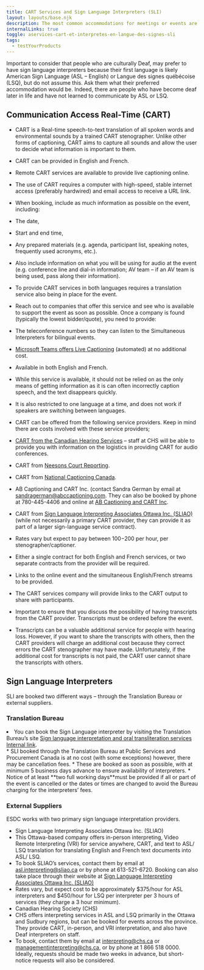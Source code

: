 ```yaml
---
title: CART Services and Sign Language Interpreters (SLI)
layout: layouts/base.njk
description: The most common accommodations for meetings or events are computer-assisted real-time transcription (CART) and interpretation services.
internalLinks: true
toggle: aservices-cart-et-interpretes-en-langue-des-signes-sli
tags:
  - testYourProducts
---
```


Important to consider that people who are culturally Deaf, may prefer to have sign language interpreters because their first language is likely American Sign Language (ASL – English) or Langue des signes québécoise (LSQ), but do not assume this. Ask them what their preferred accommodation would be. Indeed, there are people who have become deaf later in life and have not learned to communicate by ASL or LSQ.

## Communication Access Real-Time (CART)

- CART is a Real-time speech-to-text translation of all spoken words and environmental sounds by a trained CART stenographer. Unlike other forms of captioning, CART aims to capture all sounds and allow the user to decide what information is important to them.
- CART can be provided in English and French.
- Remote CART services are available to provide live captioning online.
- The use of CART requires a computer with high-speed, stable internet access (preferably hardwired) and email access to receive a URL link.
- When booking, include as much information as possible on the event, including:

- The date,
- Start and end time,
- Any prepared materials (e.g. agenda, participant list, speaking notes, frequently used acronyms, etc.).
- Also include information on what you will be using for audio at the event (e.g. conference line and dial-in information; AV team – if an AV team is being used, pass along their information).

- To provide CART services in both languages requires a translation service also being in place for the event.
- Reach out to companies that offer this service and see who is available to support the event as soon as possible. Once a company is found (typically the lowest bidder/quote), you need to provide:

- The teleconference numbers so they can listen to the Simultaneous Interpreters for bilingual events.

- [Microsoft Teams offers Live Captioning](https://support.microsoft.com/en-us/office/use-live-captions-in-a-teams-meeting-4be2d304-f675-4b57-8347-cbd000a21260) (automated) at no additional cost.

- Available in both English and French.
- While this service is available, it should not be relied on as the only means of getting information as it is can often incorrectly caption speech, and the text disappears quickly.
- It is also restricted to one language at a time, and does not work if speakers are switching between languages.

- CART can be offered from the following service providers. Keep in mind there are costs involved with these service providers;

- [CART from the Canadian Hearing Services](https://www.chs.ca/service/captioning-services) – staff at CHS will be able to provide you with information on the logistics in providing CART for audio conferences.
- CART from [Neesons Court Reporting](https://neesonsreporting.com/neesons-cart-captioning-services/).
- CART from [National Captioning Canada](https://natcapcan.ca/about-us/).
- AB Captioning and CART Inc. (contact Sandra German by email at [sandragerman@abccaptioning.com](mailto:sandragerman@abccaptioning.com). They can also be booked by phone at 780-445-4406 and online at [AB Captioning and CART Inc](https://abcaptioning.com/book-a-time-now/).
- CART from [Sign Language Interpreting Associates Ottawa Inc. (SLIAO)](mailto:https://sliao.ca/services/) (while not necessarily a primary CART provider, they can provide it as part of a larger sign-language service contract).

- Rates vary but expect to pay between $100-$200 per hour, per stenographer/captioner.
- Either a single contract for both English and French services, or two separate contracts from the provider will be required.

- Links to the online event and the simultaneous English/French streams to be provided.
- The CART services company will provide links to the CART output to share with participants.

- Important to ensure that you discuss the possibility of having transcripts from the CART provider. Transcripts must be ordered before the event.

- Transcripts can be a valuable additional service for people with hearing loss. However, if you want to share the transcripts with others, then the CART providers will charge an additional cost because they correct errors the CART stenographer may have made. Unfortunately, if the additional cost for transcripts is not paid, the CART user cannot share the transcripts with others.

## Sign Language Interpreters

SLI are booked two different ways – through the Translation Bureau or external suppliers.

### Translation Bureau

<li>You can book the Sign Language interpreter by visiting the Translation Bureau&rsquo;s site <a
        href="http://gcintranet.tpsgc-pwgsc.gc.ca/bt-tb/interpretation/visuelle-visual-eng.html">Sign
        language interpretation and oral transliteration services <i class="fas fa-external-link-square-alt"></i><span class="wb-inv">Internal link</span></a>.</li>
*   SLI booked through the Translation Bureau at Public Services and Procurement Canada is at no cost (with some exceptions) however, there may be cancellation fees.
*   These are booked as soon as possible, with at minimum 5 business days advance to ensure availability of interpreters.
*   Notice of at least **two full working days**must be provided if all or part of the event is cancelled or the dates or times are changed to avoid the Bureau charging for the interpreters’ fees.

### External Suppliers

ESDC works with two primary sign language interpretation providers.

- Sign Language Interpreting Associates Ottawa Inc. (SLIAO)
- This Ottawa-based company offers in-person interpreting, Video Remote Interpreting (VRI) for service anywhere, CART, and text to ASL/ LSQ translation for translating English and French text documents into ASL/ LSQ.
- To book SLIAO’s services, contact them by email at [asl.interpreting@sliao.ca](mailto:asl.interpreting@sliao.ca) or by phone at 613-521-6720. Booking can also take place through their website at [Sign Language Interpreting Associates Ottawa Inc. (SLIAO)](https://sliao.ca/book-an-interpreter/)
- Rates vary, but expect cost to be approximately $375/hour for ASL interpreters and $450/hour for LSQ per interpreter per 3 hours of services (they charge a 3 hour minimum).
- Canadian Hearing Society (CHS)
- CHS offers interpreting services in ASL and LSQ primarily in the Ottawa and Sudbury regions, but can be booked for events across the province. They provide CART, in-person, and VRI interpretation, and also have Deaf interpreters on staff.
- To book, contact them by email at [interpreting@chs.ca](mailto:interpreting@chs.ca) or [managementinterpreting@chs.ca](mailto:managementinterpreting@chs.ca), or by phone at 1 866 518 0000. Ideally, requests should be made two weeks in advance, but short-notice requests will also be considered.
